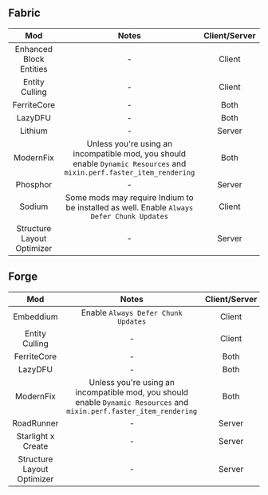 ## Fabric
| Mod | Notes | Client/Server |
|:---:|:---:|:---:|
| Enhanced Block Entities | - | Client |
| Entity Culling | - | Client |
| FerriteCore | - | Both |
| LazyDFU | - | Both |
| Lithium | - | Server |
| ModernFix | Unless you're using an incompatible mod, you should enable `Dynamic Resources` and `mixin.perf.faster_item_rendering` | Both |
| Phosphor | - | Server |
| Sodium | Some mods may require Indium to be installed as well. Enable `Always Defer Chunk Updates`  | Client |
| Structure Layout Optimizer | - | Server |

## Forge
| Mod | Notes | Client/Server |
|:---:|:---:|:---:|
| Embeddium | Enable `Always Defer Chunk Updates` | Client |
| Entity Culling | - | Client |
| FerriteCore | - | Both |
| LazyDFU | - | Both |
| ModernFix | Unless you're using an incompatible mod, you should enable `Dynamic Resources` and `mixin.perf.faster_item_rendering` | Both |
| RoadRunner | - | Server |
| Starlight x Create | - | Server |
| Structure Layout Optimizer | - | Server |
